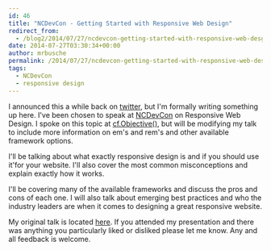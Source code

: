 ```yaml
---
id: 46
title: "NCDevCon - Getting Started with Responsive Web Design"
redirect_from:
  - /blog2/2014/07/27/ncdevcon-getting-started-with-responsive-web-desgin/
date: 2014-07-27T03:30:34+00:00
author: mrbusche
permalink: /2014/07/27/ncdevcon-getting-started-with-responsive-web-desgin/
tags:
  - NCDevCon
  - responsive design
---
```


I announced this a while back on [twitter](https://twitter.com/mrbusche/status/487582064146141184), but I'm formally writing something up here. I've been chosen to speak at [NCDevCon](https://ncdevcon.com/) on Responsive Web Design. I spoke on this topic at [cf.Objective()](https://www.cfobjective.com/), but will be modifying my talk to include more information on em's and rem's and other available framework options.

I'll be talking about what exactly responsive design is and if you should use it'for your website. I'll also cover the most common misconceptions and explain exactly how it works.

I'll be covering many of the available frameworks and discuss the pros and cons of each one. I will also talk about emerging best practices and who the industry leaders are when it comes to designing a great responsive website.

My original talk is located [here](https://mrbusche.com/p/responsive/#/). If you attended my presentation and there was anything you particularly liked or disliked please let me know. Any and all feedback is welcome.
